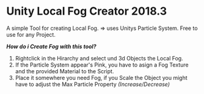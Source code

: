 # Unity Local Fog Creator 2018.3

A simple Tool for creating Local Fog. => uses Unitys Particle System. Free to use for any Project.



***How do i Create Fog with this tool?***

1. Rightclick in the Hirarchy and select und 3d Objects the Local Fog.
2. If the Particle System appear's Pink, you have to asign a Fog Texture and the provided Material to the Script.
3. Place it somewhere you need Fog, if you Scale the Object you might have to adjust the Max Particle Property *(Increase/Decrease)*

